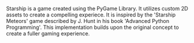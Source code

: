 Starship is a game created using the PyGame Library. It utilizes custom 2D assets to create a compelling experiece. It is inspired by the 'Starship Meteors' game described by J. Hunt in his book 'Advanced Python Programming'. This implementation builds upon the original concept to create a fuller gaming experience.
